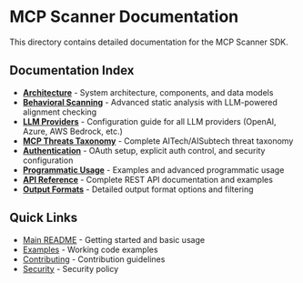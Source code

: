 # MCP Scanner Documentation

This directory contains detailed documentation for the MCP Scanner SDK.

## Documentation Index

- **[Architecture](architecture.md)** - System architecture, components, and data models
- **[Behavioral Scanning](behavioral-scanning.md)** - Advanced static analysis with LLM-powered alignment checking
- **[LLM Providers](llm-providers.md)** - Configuration guide for all LLM providers (OpenAI, Azure, AWS Bedrock, etc.)
- **[MCP Threats Taxonomy](mcp-threats-taxonomy.md)** - Complete AITech/AISubtech threat taxonomy
- **[Authentication](authentication.md)** - OAuth setup, explicit auth control, and security configuration
- **[Programmatic Usage](programmatic-usage.md)** - Examples and advanced programmatic usage
- **[API Reference](api-reference.md)** - Complete REST API documentation and examples
- **[Output Formats](output-formats.md)** - Detailed output format options and filtering

## Quick Links

- [Main README](../README.md) - Getting started and basic usage
- [Examples](../examples/) - Working code examples
- [Contributing](../CONTRIBUTING.md) - Contribution guidelines
- [Security](../SECURITY.md) - Security policy
